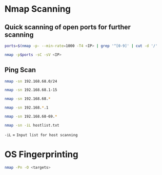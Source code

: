 # Nmap Scanning

## Quick scanning of open ports for further scanning


```bash  
ports=$(nmap -p- --min-rate=1000 -T4 <IP> | grep '^[0-9]' | cut -d '/' -f 1 | tr '\n' ',' | sed s/,$//) 
```

```bash
nmap -p$ports -sC -sV <IP>
```

## Ping Scan

```bash
nmap -sn 192.168.68.0/24

nmap -sn 192.168.68.1-15

nmap -sn 192.168.68.*

nmap -sn 192.168.*.1

nmap -sn 192.168.68-69.*

nmap -sn -iL hostlist.txt
```

`-iL` = `Input list for host scanning`

# OS Fingerprinting

```bash
nmap -Pn -O <targets>
```

